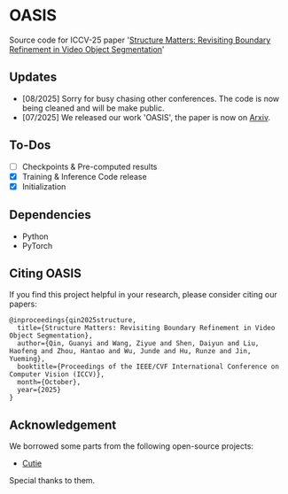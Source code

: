 # OASIS

Source code for ICCV-25 paper '[Structure Matters: Revisiting Boundary Refinement in Video Object Segmentation](https://arxiv.org/abs/2507.18944)'

## Updates

* [08/2025] Sorry for busy chasing other conferences. The code is now being cleaned and will be make public.
* [07/2025] We released our work 'OASIS', the paper is now on [Arxiv](https://arxiv.org/abs/2507.18944).

## To-Dos

* [ ] Checkpoints & Pre-computed results
* [X] Training & Inference Code release
* [X] Initialization

## Dependencies

* Python
* PyTorch

## Citing OASIS

If you find this project helpful in your research, please consider citing our papers:

```text
@inproceedings{qin2025structure,
  title={Structure Matters: Revisiting Boundary Refinement in Video Object Segmentation},
  author={Qin, Guanyi and Wang, Ziyue and Shen, Daiyun and Liu, Haofeng and Zhou, Hantao and Wu, Junde and Hu, Runze and Jin, Yueming},
  booktitle={Proceedings of the IEEE/CVF International Conference on Computer Vision (ICCV)},
  month={October},
  year={2025}
}
```

## Acknowledgement

We borrowed some parts from the following open-source projects:

* [Cutie](https://github.com/hkchengrex/Cutie)

Special thanks to them.
